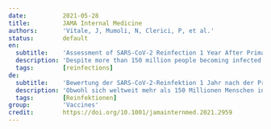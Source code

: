 ```yaml
---
date:          2021-05-28
title:         JAMA Internal Medicine
authors:       'Vitale, J, Mumoli, N, Clerici, P, et al.'
status:        default
en:
  subtitle:    'Assessment of SARS-CoV-2 Reinfection 1 Year After Primary Infection in a Population in Lombardy, Italy'
  description: 'Despite more than 150 million people becoming infected worldwide, SARS-CoV-2 reinfections are uncommon. The risk of a second infection in the population who has recovered from COVID-19 is crucial to improve quarantine management and optimize the ongoing vaccination campaign. The rate of reinfection among health care workers has been reported, but the rate of reinfection in the general population is less clear. The study results suggest that reinfections are rare events and patients who have recovered from COVID-19 have a lower risk of reinfection. Natural immunity to SARS-CoV-2 appears to confer a protective effect for at least a year, which is similar to the protection reported in recent vaccine studies. However, the observation ended before SARS-CoV-2 variants began to spread, and it is unknown how well natural immunity to the wild-type virus will protect against variants.'
  tags:        [reinfections]
de:
  subtitle:    'Bewertung der SARS-CoV-2-Reinfektion 1 Jahr nach der Primärinfektion in einer Population in der Lombardei, Italien'
  description: 'Obwohl sich weltweit mehr als 150 Millionen Menschen infiziert haben, sind Reinfektionen mit SARS-CoV-2 selten. Das Risiko einer Zweitinfektion in der Bevölkerung, die sich von COVID-19 erholt hat, ist entscheidend für die Verbesserung des Quarantänemanagements und die Optimierung der laufenden Impfkampagne. Über die Reinfektionsrate bei Beschäftigten des Gesundheitswesens wurde bereits berichtet, die Reinfektionsrate in der Allgemeinbevölkerung ist jedoch weniger klar. Die Studienergebnisse deuten darauf hin, dass Reinfektionen selten vorkommen und Patienten, die sich von COVID-19 erholt haben, ein geringeres Risiko einer Reinfektion haben. Die natürliche Immunität gegen SARS-CoV-2 scheint eine Schutzwirkung von mindestens einem Jahr zu verleihen, was dem Schutz ähnelt, der in jüngsten Impfstoffstudien berichtet wurde. Die Beobachtung endete jedoch, bevor sich die SARS-CoV-2-Varianten zu verbreiten begannen, und es ist nicht bekannt, wie gut die natürliche Immunität gegen das Wildtyp-Virus vor den Varianten schützt.' 
  tags:        [Reinfektionen]
group:         'Vaccines'
credit:        https://doi.org/10.1001/jamainternmed.2021.2959
---
```

